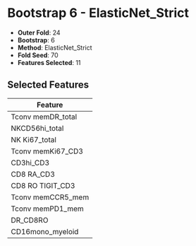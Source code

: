 # Bootstrap 6 - ElasticNet_Strict

- **Outer Fold**: 24
- **Bootstrap**: 6
- **Method**: ElasticNet_Strict
- **Fold Seed**: 70
- **Features Selected**: 11

## Selected Features

| Feature |
|---------|
| Tconv memDR_total |
| NKCD56hi_total |
| NK Ki67_total |
| Tconv memKi67_CD3 |
| CD3hi_CD3 |
| CD8 RA_CD3 |
| CD8 RO TIGIT_CD3 |
| Tconv memCCR5_mem |
| Tconv memPD1_mem |
| DR_CD8RO |
| CD16mono_myeloid |
